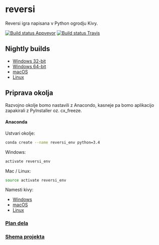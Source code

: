 # reversi
Reversi igra napisana v Python ogrodju Kivy.

[![Build status Appveyor](https://ci.appveyor.com/api/projects/status/tbeqt4jq9bvpayo9?svg=true)](https://ci.appveyor.com/project/lodrantl/reversi)
[![Build status Travis](https://travis-ci.org/lodrantl/reversi.svg?branch=master)](https://travis-ci.org/lodrantl/reversi)

## Nightly builds
* [Windows 32-bit](https://s3-eu-west-1.amazonaws.com/reversi-nightlies/reversi-v0.1-nightly-win32.exe)
* [Windows 64-bit](https://s3-eu-west-1.amazonaws.com/reversi-nightlies/reversi-v0.1-nightly-win_amd64.exe)
* [macOS](https://s3-eu-west-1.amazonaws.com/reversi-nightlies/reversi-v0.1-nightly-osx.dmg)
* [Linux](https://s3-eu-west-1.amazonaws.com/reversi-nightlies/reversi-v0.1-nightly-linux)

## Priprava okolja
Razvojno okolje bomo nastavili z Anacondo, kasneje pa bomo aplikacijo zapakirali z PyInstaller oz. cx_freeze.

#### Anaconda
Ustvari okolje:
```bash
conda create --name reversi_env python=3.4
```
Windows:
```bash
activate reversi_env
```
Mac / Linux:
```bash
source activate reversi_env
```
Namesti kivy:
* [Windows](https://kivy.org/docs/installation/installation-windows.html)
* [macOS](https://kivy.org/docs/installation/installation-osx.html)
* [Linux](https://kivy.org/docs/installation/installation-linux.html)

### [Plan dela](./PLAN.md)

### [Shema projekta](./SHEMA.md)

